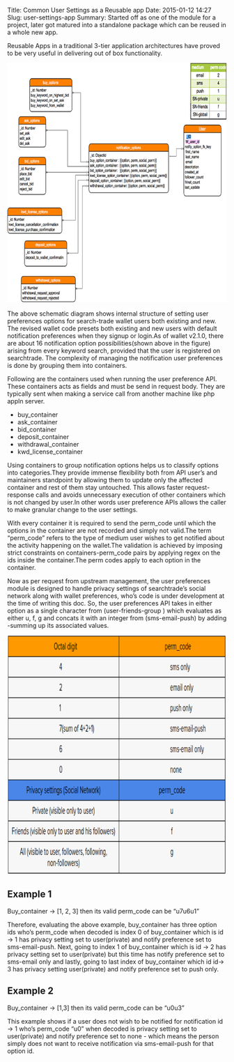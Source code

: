 Title: Common User Settings as a Reusable app
Date: 2015-01-12 14:27
Slug: user-settings-app
Summary: Started off as one of the module for a project, later got matured into a standalone package which can be reused in a whole new app.

Reusable Apps in a traditional 3-tier application architectures have proved to be very useful in 
delivering out of box functionality.

<img src="../../images/diy/reusable_app.png" width="750" height="550">

The above schematic diagram shows internal structure of setting user preferences options for search-trade wallet users both existing and new. The revised wallet code presets both existing and new users with default notification preferences when they signup or login.As of wallet v2.1.0, there are about 16 notification option possibilities(shown above in the figure) arising from every keyword search, provided that the user is registered on searchtrade. The complexity of managing the notification user preferences is done by grouping them into  containers. 

Following are the containers used when running the user preference API. These containers acts as fields and must be send in request body. They are typically sent when making a service call from another machine like php appln server.

* buy_container
* ask_container
* bid_container
* deposit_container
* withdrawal_container
* kwd_license_container

Using containers to group notification options helps us to classify options into categories.They provide immense flexibility both from API user’s and maintainers standpoint by allowing them to update only the affected container and rest of them stay untouched. This allows faster request-response calls and avoids unnecessary execution of other containers which is not changed by user.In other words user preference APIs allows the caller to make granular change to the user settings.

With every container it is required to send the perm_code until which the options in the container are not recorded and simply not valid.The term “perm_code” refers to the type of medium user wishes to get  notified about the activity happening on the wallet.The validation is achieved by imposing strict constraints on containers-perm_code pairs  by applying regex on the ids inside the container.The perm codes apply to each option in the container.

Now as per request from upstream management, the user preferences module is designed to handle privacy settings of searchtrade’s social network along with wallet preferences, who’s code is under development at the time of writing this doc.
So, the user preferences API takes in either option as a single character from (user-friends-group ) which evaluates as either u, f, g and concats it with an integer from (sms-email-push) by adding -summing up its associated values.

<img src="../../images/diy/user_workings.png" width="750" height="550">

Example 1 
----------
Buy_container -> [1, 2, 3] then its valid perm_code can be “u7u6u1”

Therefore, evaluating the above example, buy_container has three option ids who’s perm_code when decoded is index 0 of buy_container which is id -> 1 has privacy setting set to user(private) and notify preference set to sms-email-push. Next, going to index 1 of buy_container which is id -> 2 has privacy setting set to user(private) but this time has notify preference set to sms-email only and lastly, going to last index of buy_container which id id-> 3 has privacy setting user(private) and notify preference set to push only.

Example 2
---------
Buy_container -> [1,3] then its valid perm_code can be “u0u3”

This example shows if  a user does not wish  to be notified for notification id -> 1 who’s perm_code “u0” when decoded is privacy setting set to user(private) and notify preference set to none - which means the person simply does not want  to receive notification via sms-email-push for that option id.
